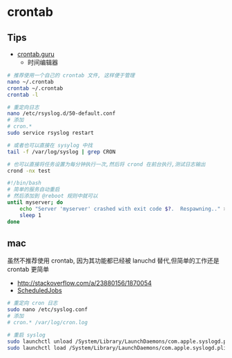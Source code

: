 # crontab

## Tips

* [crontab.guru](https://crontab.guru)
  * 时间编辑器

```bash
# 推荐使用一个自己的 crontab 文件, 这样便于管理
nano ~/.crontab
crontab ~/.crontab
crontab -l

# 重定向日志
nano /etc/rsyslog.d/50-default.conf
# 添加
# cron.*
sudo service rsyslog restart

# 或者也可以直接在 sysylog 中找
tail -f /var/log/syslog | grep CRON

# 也可以直接将任务设置为每分钟执行一次,然后将 crond 在前台执行,测试日志输出
crond -nx test
```

```bash
#!/bin/bash
# 简单的服务自动重启
# 然后添加到 @reboot 规则中就可以
until myserver; do
    echo "Server 'myserver' crashed with exit code $?.  Respawning.." >&2
    sleep 1
done
```


## mac
虽然不推荐使用 crontab, 因为其功能都已经被 lanuchd 替代,但简单的工作还是 crontab 更简单

* http://stackoverflow.com/a/23880156/1870054
* [ScheduledJobs](https://developer.apple.com/library/content/documentation/MacOSX/Conceptual/BPSystemStartup/Chapters/ScheduledJobs.html)

```bash
# 重定向 cron 日志
sudo nano /etc/syslog.conf
# 添加
# cron.* /var/log/cron.log

# 重启 syslog
sudo launchctl unload /System/Library/LaunchDaemons/com.apple.syslogd.plist
sudo launchctl load /System/Library/LaunchDaemons/com.apple.syslogd.plist
```

